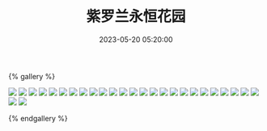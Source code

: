 ﻿---
title: 紫罗兰永恒花园
date: 2023-05-20 05:20:00
comments: false
---

{% gallery %}

![](https://fastly.jsdelivr.net/gh/1405720461/images@master/Violet_Evergarden/1.webp)
![](https://fastly.jsdelivr.net/gh/1405720461/images@master/Violet_Evergarden/2.webp)
![](https://fastly.jsdelivr.net/gh/1405720461/images@master/Violet_Evergarden/3.webp)
![](https://fastly.jsdelivr.net/gh/1405720461/images@master/Violet_Evergarden/4.webp)
![](https://fastly.jsdelivr.net/gh/1405720461/images@master/Violet_Evergarden/5.webp)
![](https://fastly.jsdelivr.net/gh/1405720461/images@master/Violet_Evergarden/6.webp)
![](https://fastly.jsdelivr.net/gh/1405720461/images@master/Violet_Evergarden/7.webp)
![](https://fastly.jsdelivr.net/gh/1405720461/images@master/Violet_Evergarden/8.webp)
![](https://fastly.jsdelivr.net/gh/1405720461/images@master/Violet_Evergarden/9.webp)
![](https://fastly.jsdelivr.net/gh/1405720461/images@master/Violet_Evergarden/10.webp)
![](https://fastly.jsdelivr.net/gh/1405720461/images@master/Violet_Evergarden/11.webp)
![](https://fastly.jsdelivr.net/gh/1405720461/images@master/Violet_Evergarden/12.webp)
![](https://fastly.jsdelivr.net/gh/1405720461/images@master/Violet_Evergarden/13.webp)
![](https://fastly.jsdelivr.net/gh/1405720461/images@master/Violet_Evergarden/14.webp)
![](https://fastly.jsdelivr.net/gh/1405720461/images@master/Violet_Evergarden/15.webp)
![](https://fastly.jsdelivr.net/gh/1405720461/images@master/Violet_Evergarden/16.webp)
![](https://fastly.jsdelivr.net/gh/1405720461/images@master/Violet_Evergarden/17.webp)
![](https://fastly.jsdelivr.net/gh/1405720461/images@master/Violet_Evergarden/18.webp)
![](https://fastly.jsdelivr.net/gh/1405720461/images@master/Violet_Evergarden/19.webp)
![](https://fastly.jsdelivr.net/gh/1405720461/images@master/Violet_Evergarden/20.webp)
![](https://fastly.jsdelivr.net/gh/1405720461/images@master/Violet_Evergarden/21.webp)
![](https://fastly.jsdelivr.net/gh/1405720461/images@master/Violet_Evergarden/22.webp)
![](https://fastly.jsdelivr.net/gh/1405720461/images@master/Violet_Evergarden/23.webp)
![](https://fastly.jsdelivr.net/gh/1405720461/images@master/Violet_Evergarden/24.webp)
![](https://fastly.jsdelivr.net/gh/1405720461/images@master/Violet_Evergarden/25.webp)
![](https://fastly.jsdelivr.net/gh/1405720461/images@master/Violet_Evergarden/26.webp)
![](https://fastly.jsdelivr.net/gh/1405720461/images@master/Violet_Evergarden/27.webp)

{% endgallery %}
